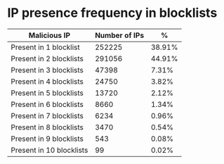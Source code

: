 # IP presence frequency in blocklists
| Malicious IP | Number of IPs | % |
|----|----|----|
| Present in 1 blocklist | 252225 | 38.91% |
| Present in 2 blocklists | 291056 | 44.91% |
| Present in 3 blocklists | 47398 | 7.31% |
| Present in 4 blocklists | 24750 | 3.82% |
| Present in 5 blocklists | 13720 | 2.12% |
| Present in 6 blocklists | 8660 | 1.34% |
| Present in 7 blocklists | 6234 | 0.96% |
| Present in 8 blocklists | 3470 | 0.54% |
| Present in 9 blocklists | 543 | 0.08% |
| Present in 10 blocklists | 99 | 0.02% |
